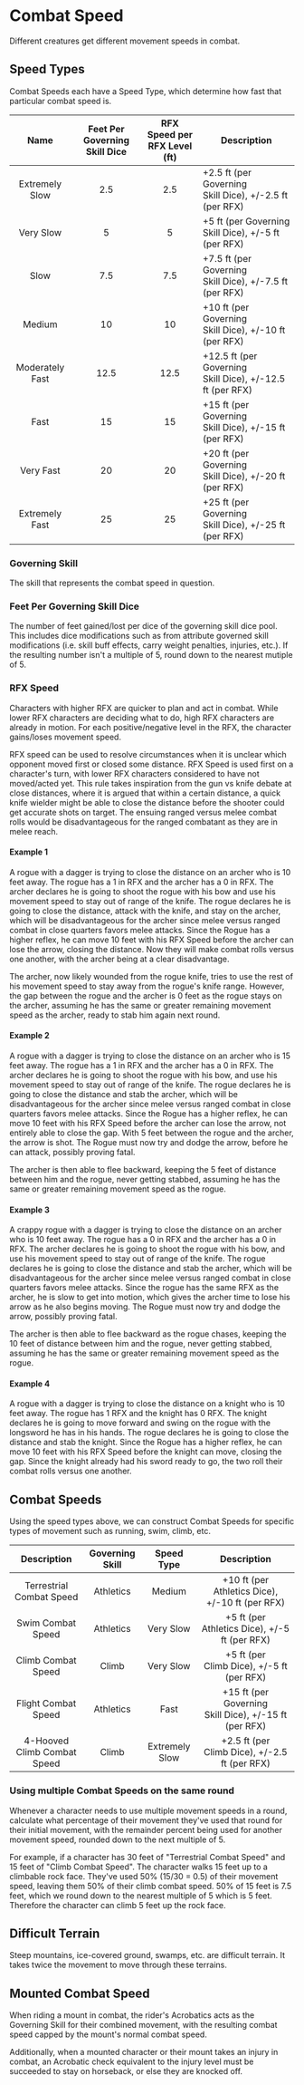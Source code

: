 # Combat Speed

Different creatures get different movement speeds in combat.

## Speed Types

Combat Speeds each have a Speed Type, which determine how fast that particular combat speed is.

|      Name      | Feet Per Governing Skill Dice | RFX Speed per RFX Level (ft) | Description                                                |
| :-------------: | :---------------------------: | :--------------------------: | ---------------------------------------------------------- |
| Extremely Slow |              2.5              |             2.5             | +2.5 ft (per Governing Skill Dice), +/-2.5 ft (per RFX)   |
|    Very Slow    |               5               |              5              | +5 ft (per Governing Skill Dice), +/-5 ft (per RFX)       |
|      Slow      |              7.5              |             7.5             | +7.5 ft (per Governing Skill Dice), +/-7.5 ft (per RFX)   |
|     Medium     |              10              |              10              | +10 ft (per Governing Skill Dice), +/-10 ft (per RFX)     |
| Moderately Fast |             12.5             |             12.5             | +12.5 ft (per Governing Skill Dice), +/-12.5 ft (per RFX) |
|      Fast      |              15              |              15              | +15 ft (per Governing Skill Dice), +/-15 ft (per RFX)     |
|    Very Fast    |              20              |              20              | +20 ft (per Governing Skill Dice), +/-20 ft (per RFX)    |
| Extremely Fast |              25              |              25              | +25 ft (per Governing Skill Dice), +/-25 ft (per RFX)     |

### Governing Skill

The skill that represents the combat speed in question.

### Feet Per Governing Skill Dice

The number of feet gained/lost per dice of the governing skill dice pool. This includes dice modifications such as from attribute governed skill modifications (i.e. skill buff effects, carry weight penalties, injuries, etc.). If the resulting number isn't a multiple of 5, round down to the nearest mutiple of 5.

### RFX Speed

Characters with higher RFX are quicker to plan and act in combat. While lower RFX characters are deciding what to do, high RFX characters are already in motion. For each positive/negative level in the RFX, the character gains/loses movement speed.

RFX speed can be used to resolve circumstances when it is unclear which opponent moved first or closed some distance. RFX Speed is used first on a character's turn, with lower RFX characters considered to have not moved/acted yet. This rule takes inspiration from the gun vs knife debate at close distances, where it is argued that within a certain distance, a quick knife wielder might be able to close the distance before the shooter could get accurate shots on target. The ensuing ranged versus melee combat rolls would be disadvantageous for the ranged combatant as they are in melee reach.

#### Example 1

A rogue with a dagger is trying to close the distance on an archer who is 10 feet away. The rogue has a 1 in RFX and the archer has a 0 in RFX. The archer declares he is going to shoot the rogue with his bow and use his movement speed to stay out of range of the knife. The rogue declares he is going to close the distance, attack with the knife, and stay on the archer, which will be disadvantageous for the archer since melee versus ranged combat in close quarters favors melee attacks. Since the Rogue has a higher reflex, he can move 10 feet with his RFX Speed before the archer can lose the arrow, closing the distance. Now they will make combat rolls versus one another, with the archer being at a clear disadvantage.

The archer, now likely wounded from the rogue knife, tries to use the rest of his movement speed to stay away from the rogue's knife range. However, the gap between the rogue and the archer is 0 feet as the rogue stays on the archer, assuming he has the same or greater remaining movement speed as the archer, ready to stab him again next round.

#### Example 2

A rogue with a dagger is trying to close the distance on an archer who is 15 feet away. The rogue has a 1 in RFX and the archer has a 0 in RFX. The archer declares he is going to shoot the rogue with his bow, and use his movement speed to stay out of range of the knife. The rogue declares he is going to close the distance and stab the archer, which will be disadvantageous for the archer since melee versus ranged combat in close quarters favors melee attacks. Since the Rogue has a higher reflex, he can move 10 feet with his RFX Speed before the archer can lose the arrow, not entirely able to close the gap. With 5 feet between the rogue and the archer, the arrow is shot. The Rogue must now try and dodge the arrow, before he can attack, possibly proving fatal.

The archer is then able to flee backward, keeping the 5 feet of distance between him and the rogue, never getting stabbed, assuming he has the same or greater remaining movement speed as the rogue.

#### Example 3

A crappy rogue with a dagger is trying to close the distance on an archer who is 10 feet away. The rogue has a 0 in RFX and the archer has a 0 in RFX. The archer declares he is going to shoot the rogue with his bow, and use his movement speed to stay out of range of the knife. The rogue declares he is going to close the distance and stab the archer, which will be disadvantageous for the archer since melee versus ranged combat in close quarters favors melee attacks. Since the rogue has the same RFX as the archer, he is slow to get into motion, which gives the archer time to lose his arrow as he also begins moving. The Rogue must now try and dodge the arrow, possibly proving fatal.

The archer is then able to flee backward as the rogue chases, keeping the 10 feet of distance between him and the rogue, never getting stabbed, assuming he has the same or greater remaining movement speed as the rogue.

#### Example 4

A rogue with a dagger is trying to close the distance on a knight who is 10 feet away. The rogue has 1 RFX and the knight has 0 RFX. The knight declares he is going to move forward and swing on the rogue with the longsword he has in his hands. The rogue declares he is going to close the distance and stab the knight. Since the Rogue has a higher reflex, he can move 10 feet with his RFX Speed before the knight can move, closing the gap. Since the knight already had his sword ready to go, the two roll their combat rolls versus one another.

## Combat Speeds

Using the speed types above, we can construct Combat Speeds for specific types of movement such as running, swim, climb, etc.

|         Description         | Governing Skill |   Speed Type   |                      Description                      |
| :-------------------------: | :-------------: | :------------: | :----------------------------------------------------: |
|  Terrestrial Combat Speed  |    Athletics    |     Medium     |    +10 ft (per Athletics Dice), +/-10 ft (per RFX)    |
|      Swim Combat Speed      |    Athletics    |   Very Slow   |     +5 ft (per Athletics Dice), +/-5 ft (per RFX)     |
|     Climb Combat Speed     |      Climb      |   Very Slow   |       +5 ft (per Climb Dice), +/-5 ft (per RFX)       |
|     Flight Combat Speed     |    Athletics    |      Fast      | +15 ft (per Governing Skill Dice), +/-15 ft (per RFX) |
| 4-Hooved Climb Combat Speed |      Climb      | Extremely Slow |     +2.5 ft (per Climb Dice), +/-2.5 ft (per RFX)     |

### Using multiple Combat Speeds on the same round

Whenever a character needs to use multiple movement speeds in a round, calculate what percentage of their movement they've used that round for their initial movement, with the remainder percent being used for another movement speed, rounded down to the next multiple of 5.

For example, if a character has 30 feet of "Terrestrial Combat Speed" and 15 feet of "Climb Combat Speed". The character walks 15 feet up to a climbable rock face. They've used 50% (15/30 = 0.5) of their movement speed, leaving them 50% of their climb combat speed. 50% of 15 feet is 7.5 feet, which we round down to the nearest multiple of 5 which is 5 feet. Therefore the character can climb 5 feet up the rock face.

## Difficult Terrain

Steep mountains, ice-covered ground, swamps, etc. are difficult terrain. It takes twice the movement to move through these terrains.

## Mounted Combat Speed

When riding a mount in combat, the rider's Acrobatics acts as the Governing Skill for their combined movement, with the resulting combat speed capped by the mount's normal combat speed.

Additionally, when a mounted character or their mount takes an injury in combat, an Acrobatic check equivalent to the injury level must be succeeded to stay on horseback, or else they are knocked off.
